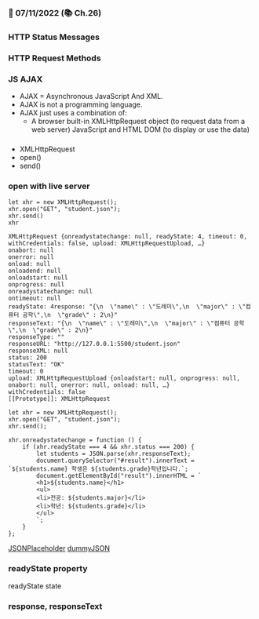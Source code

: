### 📅 07/11/2022 (📚 Ch.26)

### HTTP Status Messages

### HTTP Request Methods

### JS AJAX
- AJAX = Asynchronous JavaScript And XML.
- AJAX is not a programming language.
- AJAX just uses a combination of:
  - A browser built-in XMLHttpRequest object (to request data from a web server)
JavaScript and HTML DOM (to display or use the data)


### 
- XMLHttpRequest 
- open()
- send()



### open with live server
```
let xhr = new XMLHttpRequest();
xhr.open("GET", "student.json");
xhr.send()
xhr
```
```
XMLHttpRequest {onreadystatechange: null, readyState: 4, timeout: 0, withCredentials: false, upload: XMLHttpRequestUpload, …}
onabort: null
onerror: null
onload: null
onloadend: null
onloadstart: null
onprogress: null
onreadystatechange: null
ontimeout: null
readyState: 4response: "{\n  \"name\" : \"도레미\",\n  \"major\" : \"컴퓨터 공학\",\n  \"grade\" : 2\n}"
responseText: "{\n  \"name\" : \"도레미\",\n  \"major\" : \"컴퓨터 공학\",\n  \"grade\" : 2\n}"
responseType: ""
responseURL: "http://127.0.0.1:5500/student.json"
responseXML: null
status: 200
statusText: "OK"
timeout: 0
upload: XMLHttpRequestUpload {onloadstart: null, onprogress: null, onabort: null, onerror: null, onload: null, …}
withCredentials: false
[[Prototype]]: XMLHttpRequest
```

```
let xhr = new XMLHttpRequest();
xhr.open("GET", "student.json");
xhr.send();

xhr.onreadystatechange = function () {
    if (xhr.readyState === 4 && xhr.status === 200) {
        let students = JSON.parse(xhr.responseText);
        document.querySelector("#result").innerText = `${students.name} 학생은 ${students.grade}학년입니다.`;
        document.getElementById("result").innerHTML = `
        <h1>${students.name}</h1>
        <ul>
        <li>전공: ${students.major}</li>
        <li>학년: ${students.grade}</li>
        </ul>
        `;
    }
};
```

[JSONPlaceholder](https://jsonplaceholder.typicode.com/)
[dummyJSON](https://dummyjson.com/)



### readyState property
readyState 
state

### response, responseText




